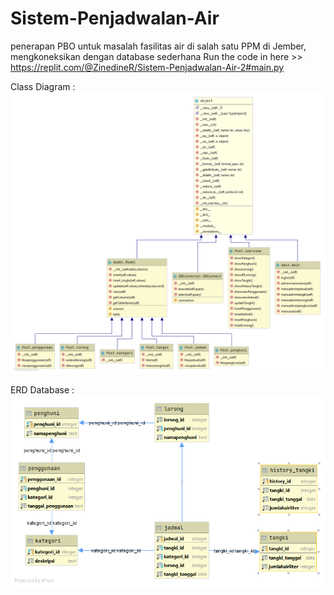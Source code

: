 # Sistem-Penjadwalan-Air
penerapan PBO untuk masalah fasilitas air di salah satu PPM di Jember, mengkoneksikan dengan database sederhana
Run the code in here >> https://replit.com/@ZinedineR/Sistem-Penjadwalan-Air-2#main.py

Class Diagram :
<img src="properties/CD.png">

ERD Database :
<img src="properties/ERD.png">
